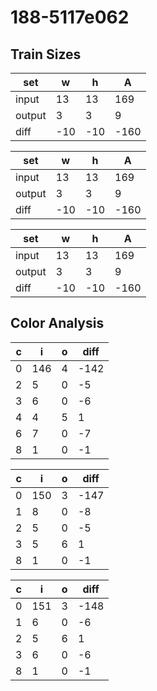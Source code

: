 # 188-5117e062
## Train Sizes

|set|w|h|A|
|---|---|---|---|
|input|13|13|169|
|output|3|3|9|
|diff|-10|-10|-160|


|set|w|h|A|
|---|---|---|---|
|input|13|13|169|
|output|3|3|9|
|diff|-10|-10|-160|


|set|w|h|A|
|---|---|---|---|
|input|13|13|169|
|output|3|3|9|
|diff|-10|-10|-160|


## Color Analysis

|c|i|o|diff|
|---|---|---|---|
|0|146|4|-142|
|2|5|0|-5|
|3|6|0|-6|
|4|4|5|1|
|6|7|0|-7|
|8|1|0|-1|


|c|i|o|diff|
|---|---|---|---|
|0|150|3|-147|
|1|8|0|-8|
|2|5|0|-5|
|3|5|6|1|
|8|1|0|-1|


|c|i|o|diff|
|---|---|---|---|
|0|151|3|-148|
|1|6|0|-6|
|2|5|6|1|
|3|6|0|-6|
|8|1|0|-1|

